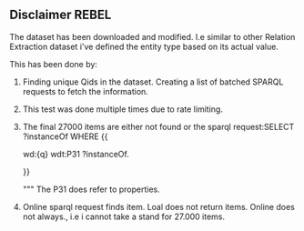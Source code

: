 ## Disclaimer REBEL

The dataset has been downloaded and modified. I.e similar to other Relation Extraction dataset i've defined the entity type based on its actual value. 

This has been done by: 

1. Finding unique Qids in the dataset. Creating a list of batched SPARQL requests to fetch the information.
2. This test was done multiple times due to rate limiting.
3. The final 27000 items are either not found or the sparql request:SELECT ?instanceOf WHERE {{

   wd:{q} wdt:P31 ?instanceOf.

   }}

   """ The P31 does refer to properties.
4. Online sparql request finds item. Loal does not return items. Online does not always., i.e i cannot take a stand for 27.000 items.
